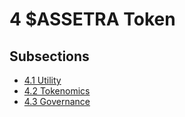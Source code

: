 # 4 $ASSETRA Token

## Subsections

- [4.1 Utility](4.1-Utility.md)
- [4.2 Tokenomics](4.2-Tokenomics.md)
- [4.3 Governance](4.3-Governance.md)
